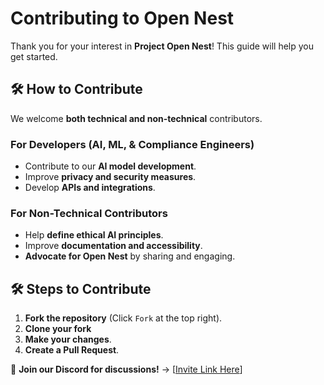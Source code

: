 # Contributing to Open Nest

Thank you for your interest in **Project Open Nest**! This guide will help you get started.

## 🛠 How to Contribute
We welcome **both technical and non-technical** contributors.

### **For Developers (AI, ML, & Compliance Engineers)**
- Contribute to our **AI model development**.
- Improve **privacy and security measures**.
- Develop **APIs and integrations**.

### **For Non-Technical Contributors**
- Help **define ethical AI principles**.
- Improve **documentation and accessibility**.
- **Advocate for Open Nest** by sharing and engaging.

## 🛠 Steps to Contribute
1. **Fork the repository** (Click `Fork` at the top right).
2. **Clone your fork**
3. **Make your changes**.
4. **Create a Pull Request**.

📢 **Join our Discord for discussions!** → [[Invite Link Here](https://discord.com/invite/9vfjCa8Usj)]
